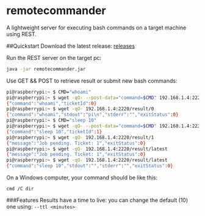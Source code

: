 # remotecommander
A lightweight server for executing bash commands on a target machine using REST.

##Quickstart
Download the latest release: [releases](https://github.com/besil/remotecommander/releases)

Run the REST server on the target pc:
```bash
java -jar remotecommander.jar
```

Use GET && POST to retrieve result or submit new bash commands:
```bash
pi@raspberrypi:~ $ CMD="whoami"
pi@raspberrypi:~ $ wget -qO- --post-data="command=$CMD" 192.168.1.4:2220/command/submit
{"command":"whoami","ticketId":0}
pi@raspberrypi:~ $ wget -qO- 192.168.1.4:2220/result/0
{"command":"whoami","stdout":"pi\n","stderr":"","exitStatus":0}
pi@raspberrypi:~ $ CMD="sleep 10"
pi@raspberrypi:~ $ wget -qO- --post-data="command=$CMD" 192.168.1.4:2220/command/submit
{"command":"sleep 10","ticketId":1}
pi@raspberrypi:~ $ wget -qO- 192.168.1.4:2220/result/1
{"message":"Job pending. Ticket: 1","exitStatus":0}
pi@raspberrypi:~ $ wget -qO- 192.168.1.4:2220/result/latest
{"message":"Job pending. Ticket: 1","exitStatus":0}
pi@raspberrypi:~ $ wget -qO- 192.168.1.4:2220/result/latest
{"command":"sleep 10","stdout":"","stderr":"","exitStatus":0}
```

On a Windows computer, your command should be like this:
```
cmd /C dir
```

###Features
Results have a time to live: you can change the default (10) one using: ```--ttl <minutes>```
